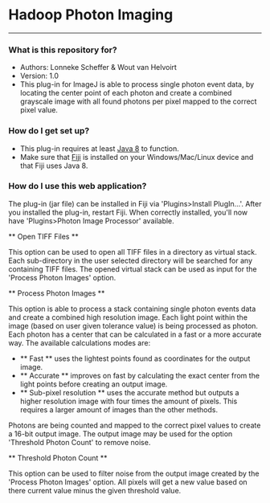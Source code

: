 # Hadoop Photon Imaging #

---------------------

### What is this repository for? ###

* Authors: Lonneke Scheffer & Wout van Helvoirt
* Version: 1.0
* This plug-in for ImageJ is able to process single photon event data, by locating the center point of each photon and create a combined grayscale image with all found photons per pixel mapped to the correct pixel value.

### How do I get set up? ###

* This plug-in requires at least [Java 8](https://www.oracle.com/downloads/index.html) to function.
* Make sure that [Fiji](http://fiji.sc/) is installed on your Windows/Mac/Linux device and that Fiji uses Java 8.

### How do I use this web application? ###

The plug-in (jar file) can be installed in Fiji via 'Plugins>Install PlugIn...'. After you installed the plug-in, restart Fiji.
When correctly installed, you'll now have 'Plugins>Photon Image Processor' available.

** Open TIFF Files **

This option can be used to open all TIFF files in a directory as virtual stack. Each sub-directory in the user selected directory will be searched for any containing TIFF files. The opened virtual stack can be used as input for the 'Process Photon Images' option.

** Process Photon Images **

This option is able to process a stack containing single photon events data and create a combined high resolution image. Each light point within the image (based on user given tolerance value) is being processed as photon. Each photon has a center that can be calculated in a fast or a more accurate way. The available calculations modes are:

* ** Fast ** uses the lightest points found as coordinates for the output image.
* ** Accurate ** improves on fast by calculating the exact center from the light points before creating an output image.
* ** Sub-pixel resolution ** uses the accurate method but outputs a higher resolution image with four times the amount of pixels. This requires a larger amount of images than the other methods.

Photons are being counted and mapped to the correct pixel values to create a 16-bit output image. The output image may be used for the option 'Threshold Photon Count' to remove noise.

** Threshold Photon Count **

This option can be used to filter noise from the output image created by the 'Process Photon Images' option. All pixels will get a new value based on there current value minus the given threshold value.